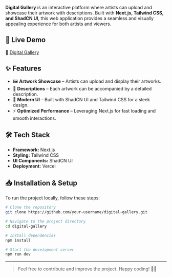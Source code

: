 
**Digital Gallery** is an interactive platform where artists can upload and showcase their artwork with descriptions. Built with **Next.js, Tailwind CSS, and ShadCN UI**, this web application provides a seamless and visually appealing experience for both artists and viewers.

## 🚀 Live Demo
🔗 [Digital Gallery](https://digital-gallery-rho.vercel.app)




## ✨ Features
- 🖼️ **Artwork Showcase** – Artists can upload and display their artworks.
- 📝 **Descriptions** – Each artwork can be accompanied by a detailed description.
- 🎨 **Modern UI** – Built with ShadCN UI and Tailwind CSS for a sleek design.
- ⚡ **Optimized Performance** – Leveraging Next.js for fast loading and smooth interactions.

## 🛠️ Tech Stack
- **Framework:** Next.js
- **Styling:** Tailwind CSS
- **UI Components:** ShadCN UI
- **Deployment:** Vercel


## 📥 Installation & Setup
To run the project locally, follow these steps:

```sh
# Clone the repository
git clone https://github.com/your-username/digital-gallery.git

# Navigate to the project directory
cd digital-gallery

# Install dependencies
npm install  

# Start the development server
npm run dev  
```


---

> Feel free to contribute and improve the project. Happy coding! 🎨🚀
